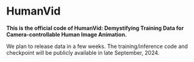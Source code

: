 # HumanVid

**This is the official code of HumanVid: Demystifying Training Data for Camera-controllable Human Image Animation.**

We plan to release data in a few weeks. The training/inference code and checkpoint will be publicly available in late September, 2024.
